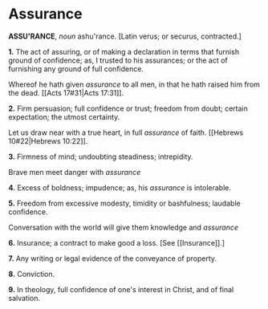 # Assurance

**ASSU'RANCE**, _noun_ ashu'rance. \[Latin verus; or securus, contracted.\]

**1.** The act of assuring, or of making a declaration in terms that furnish ground of confidence; as, I trusted to his assurances; or the act of furnishing any ground of full confidence.

Whereof he hath given _assurance_ to all men, in that he hath raised him from the dead. [[Acts 17#31|Acts 17:31]].

**2.** Firm persuasion; full confidence or trust; freedom from doubt; certain expectation; the utmost certainty.

Let us draw near with a true heart, in full _assurance_ of faith. [[Hebrews 10#22|Hebrews 10:22]].

**3.** Firmness of mind; undoubting steadiness; intrepidity.

Brave men meet danger with _assurance_

**4.** Excess of boldness; impudence; as, his _assurance_ is intolerable.

**5.** Freedom from excessive modesty, timidity or bashfulness; laudable confidence.

Conversation with the world will give them knowledge and _assurance_

**6.** Insurance; a contract to make good a loss. \[See [[Insurance]].\]

**7.** Any writing or legal evidence of the conveyance of property.

**8.** Conviction.

**9.** In theology, full confidence of one's interest in Christ, and of final salvation.
